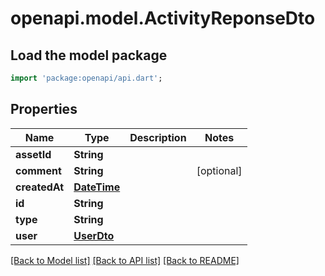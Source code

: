 # openapi.model.ActivityReponseDto

## Load the model package
```dart
import 'package:openapi/api.dart';
```

## Properties
Name | Type | Description | Notes
------------ | ------------- | ------------- | -------------
**assetId** | **String** |  | 
**comment** | **String** |  | [optional] 
**createdAt** | [**DateTime**](DateTime.md) |  | 
**id** | **String** |  | 
**type** | **String** |  | 
**user** | [**UserDto**](UserDto.md) |  | 

[[Back to Model list]](../README.md#documentation-for-models) [[Back to API list]](../README.md#documentation-for-api-endpoints) [[Back to README]](../README.md)



